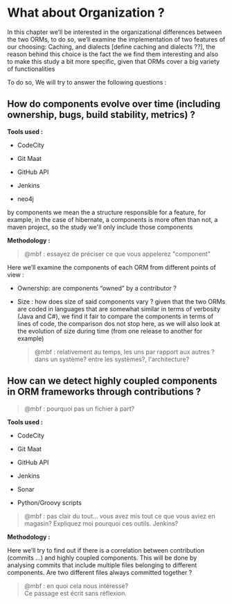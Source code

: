 # What about Organization ?

In this chapter we’ll be interested in the organizational differences between the two ORMs, to do so, we’ll examine the implementation of two features of our choosing: Caching, and dialects \[define caching and dialects ??\], the reason behind this choice is the fact the we find them interesting and also to make this study a bit more specific, given that ORMs cover a big variety of functionalities

To do so, We will try to answer the following questions :

## How do components evolve over time \(including ownership, bugs, build stability, metrics\) ?

**Tools used :**

* CodeCity

* Git Maat

* GitHub API

* Jenkins

* neo4j

by components we mean the a structure responsible for a feature, for example, in the case of hibernate, a components is more often than not, a maven project, so the study we'll only include those components 

**Methodology :**

> @mbf : essayez de préciser ce que vous appelerez "component"

Here we’ll examine the components of each ORM from different points of view :

* Ownership: are components “owned” by a contributor ?

* Size : how does size of said components vary ? given that the two ORMs are coded in languages that are somewhat similar in terms of verbosity \(Java and C\#\), we find it fair to compare the components in terms of lines of code, the comparison dos not stop here, as we will also look at the evolution of size during time \(from one release to another for example\)

  > @mbf : relativement au temps, les uns par rapport aux autres ? dans un système? entre les systèmes?, l'architecture?

## How can we detect highly coupled components in ORM frameworks through contributions ?

> @mbf : pourquoi pas un fichier à part?

**Tools used :**

* CodeCity

* Git Maat

* GitHub API

* Jenkins

* Sonar

* Python/Groovy scripts

> @mbf : pas clair du tout... vous avez mis tout ce que vous aviez en magasin? Expliquez moi pourquoi ces outils. Jenkins?

**Methodology :**

Here we’ll try to find out if there is a correlation between contribution \(commits …\) and highly coupled components. This will be done by analysing commits that include multiple files belonging to different components. Are two different files always committed together ?

> @mbf : en quoi cela nous intéresse?  
> Ce passage est écrit sans réflexion.



